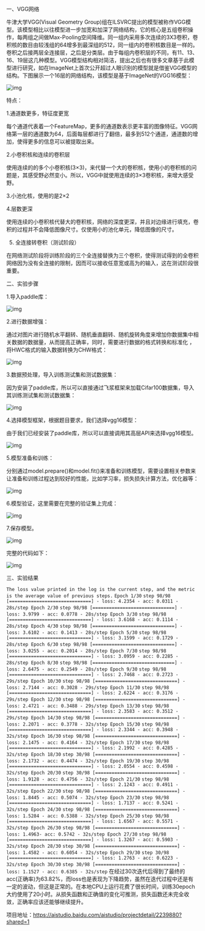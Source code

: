 一、VGG网络

牛津大学VGG(Visual Geometry Group)组在ILSVRC提出的模型被称作VGG模型。该模型相比以往模型进一步加宽和加深了网络结构，它的核心是五组卷积操作，每两组之间做Max-Pooling空间降维。同一组内采用多次连续的3X3卷积，卷积核的数目由较浅组的64增多到最深组的512，同一组内的卷积核数目是一样的。卷积之后接两层全连接层，之后是分类层。由于每组内卷积层的不同，有11、13、16、19层这几种模型。VGG模型结构相对简洁，提出之后也有很多文章基于此模型进行研究，如在ImageNet上首次公开超过人眼识别的模型就是借鉴VGG模型的结构。下图展示一个16层的网络结构，该模型是基于ImageNet的VGG16模型：

![img](report.assets/clip_image002.jpg)

特点：

1.通道数更多，特征度更宽

每个通道代表着一个FeatureMap，更多的通道数表示更丰富的图像特征。VGG网络第一层的通道数为64，后面每层都进行了翻倍，最多到512个通道，通道数的增加，使得更多的信息可以被提取出来。

2.小卷积核和连续的卷积层

使用连续的的多个小卷积核(3×3)，来代替一个大的卷积核，使用小的卷积核的问题是，其感受野必然变小。所以，VGG中就使用连续的3×3卷积核，来增大感受野。

3.小池化核，使用的是2×2

4.层数更深

使用连续的小卷积核代替大的卷积核，网络的深度更深，并且对边缘进行填充，卷积的过程并不会降低图像尺寸。仅使用小的池化单元，降低图像的尺寸。

5. 全连接转卷积（测试阶段）

在网络测试阶段将训练阶段的三个全连接替换为三个卷积，使得测试得到的全卷积网络因为没有全连接的限制，因而可以接收任意宽或高为的输入，这在测试阶段很重要。



二、实验步骤

1.导入paddle库：

![img](report.assets/clip_image002-1628244605449.jpg)

2.进行数据增强：

通过对图片进行随机水平翻转、随机垂直翻转、随机旋转角度来增加你数据集中相关数据的数据量，从而提高正确率，同时，需要进行数据的格式转换和标准化 ，将HWC格式的输入数据转换为CHW格式：

![img](report.assets/clip_image004.jpg)

3.数据预处理，导入训练测试集和测试数据集：

因为安装了paddle库，所以可以直接通过飞浆框架来加载Cifar100数据集，导入其训练测试集和测试数据集：

![img](report.assets/clip_image006.jpg)

4.选择模型框架，根据题目要求，我们选择vgg16模型：

由于我们已经安装了paddle库，所以可以直接调用其高层API来选择vgg16模型。

![img](report.assets/clip_image008.jpg)

5.模型准备和训练：

分别通过model.prepare()和model.fit()来准备和训练模型，需要设置相关参数来让准备和训练过程达到较好的性能，比如学习率，损失损失计算方法，优化器等：

![img](report.assets/clip_image010.jpg)

6.模型验证，这里需要在完整的验证集上完成：

![img](report.assets/clip_image012.jpg)

7.保存模型。

![img](report.assets/clip_image014.jpg)

完整的代码如下：

![img](report.assets/clip_image016.jpg)



三、实验结果

`The loss value printed in the log is the current step, and the metric is the average value of previous steps.`
`Epoch 1/30`
`step 98/98 [==============================] - loss: 4.2354 - acc: 0.0311 - 28s/step
Epoch 2/30`
`step 98/98 [==============================] - loss: 3.9799 - acc: 0.0778 - 28s/step
Epoch 3/30`
`step 98/98 [==============================] - loss: 3.6168 - acc: 0.1114 - 28s/step
Epoch 4/30`
`step 98/98 [==============================] - loss: 3.6102 - acc: 0.1413 - 28s/step
Epoch 5/30`
`step 98/98 [==============================] - loss: 3.1599 - acc: 0.1729 - 28s/step
Epoch 6/30`
`step 98/98 [==============================] - loss: 3.0255 - acc: 0.2014 - 28s/step
Epoch 7/30`
`step 98/98 [==============================] - loss: 3.0959 - acc: 0.2285 - 28s/step
Epoch 8/30`
`step 98/98 [==============================] - loss: 2.6475 - acc: 0.2549 - 28s/step
Epoch 9/30`
`step 98/98 [==============================] - loss: 2.7468 - acc: 0.2723 - 29s/step
Epoch 10/30`
`step 98/98 [==============================] - loss: 2.7144 - acc: 0.3028 - 29s/step
Epoch 11/30`
`step 98/98 [==============================] - loss: 2.6224 - acc: 0.3176 - 29s/step
Epoch 12/30`
`step 98/98 [==============================] - loss: 2.4721 - acc: 0.3488 - 29s/step
Epoch 13/30`
`step 98/98 [==============================] - loss: 2.3583 - acc: 0.3512 - 29s/step
Epoch 14/30`
`step 98/98 [==============================] - loss: 2.2071 - acc: 0.3778 - 32s/step
Epoch 15/30`
`step 98/98 [==============================] - loss: 2.3344 - acc: 0.3948 - 32s/step
Epoch 16/30`
`step 98/98 [==============================] - loss: 2.1475 - acc: 0.4164 - 32s/step
Epoch 17/30`
`step 98/98 [==============================] - loss: 2.1992 - acc: 0.4285 - 32s/step
Epoch 18/30`
`step 30/98 [==============================] - loss: 2.1732 - acc: 0.4474 - 32s/step
Epoch 19/30`
`step 30/98 [==============================] - loss: 2.0554 - acc: 0.4598 - 32s/step
Epoch 20/30`
`step 30/98 [==============================] - loss: 1.9128 - acc: 0.4756 - 32s/step
Epoch 21/30`
`step 98/98 [==============================] - loss: 2.1243 - acc: 0.4911 - 32s/step
Epoch 22/30`
`step 98/98 [==============================] - loss: 1.8445 - acc: 0.5074 - 32s/step
Epoch 23/30`
`step 98/98 [==============================] - loss: 1.7137 - acc: 0.5241 - 32s/step
Epoch 24/30`
`step 98/98 [==============================] - loss: 1.5284 - acc: 0.5388 - 32s/step
Epoch 25/30`
`step 98/98 [==============================] - loss: 1.6567 - acc: 0.5571 - 32s/step
Epoch 26/30`
`step 98/98 [==============================] - loss: 1.4963- acc: 0.5742 - 32s/step
Epoch 27/30`
`step 98/98 [==============================] - loss: 1.3267 - acc: 0.5903 - 32s/step
Epoch 28/30`
`step 30/98 [==============================] - loss: 1.4582 - acc: 0.6054 - 32s/step
Epoch 29/30`
`step 30/98 [==============================] - loss: 1.2763 - acc: 0.6223 - 32s/step
Epoch 30/30`
`step 30/98 [==============================] - loss: 1.1527 - acc: 0.6385 - 32s/step`
在经过30次迭代后得到了最终的acc(正确率)为63.82%，而loss也是表现为下降趋势，虽然在迭代过程中还是有一定的波动，但这是正常的。在本地CPU上运行花费了很长时间，训练30epoch大约使用了20小时。从损失函数和正确值的变化可推测，损失函数还未完全收敛，正确率应该还能够继续提升。



项目地址：https://aistudio.baidu.com/aistudio/projectdetail/2239880?shared=1